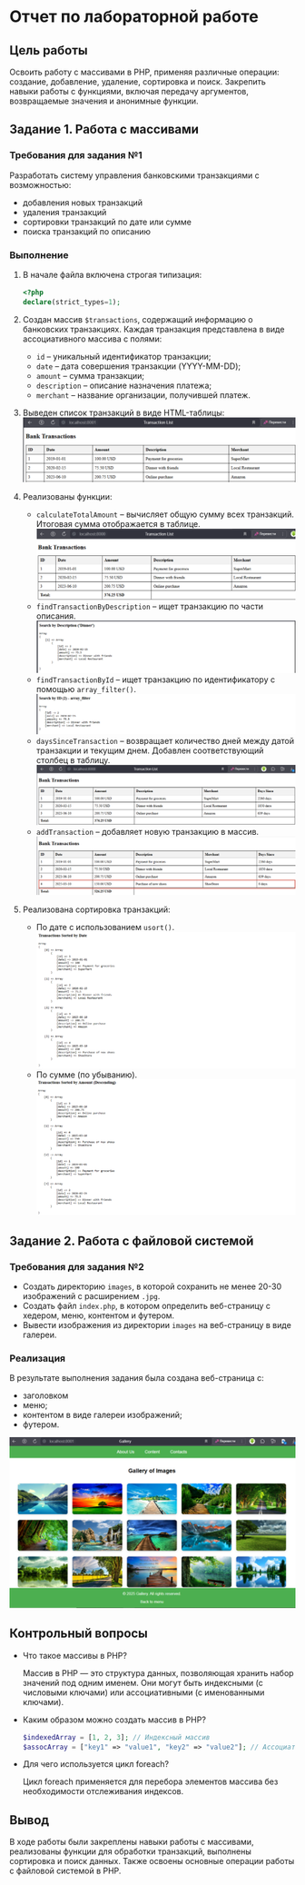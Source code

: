 # Отчет по лабораторной работе

## Цель работы

Освоить работу с массивами в PHP, применяя различные операции: создание, добавление, удаление, сортировка и поиск. Закрепить навыки работы с функциями, включая передачу аргументов, возвращаемые значения и анонимные функции.

## Задание 1. Работа с массивами

### Требования для задания №1

Разработать систему управления банковскими транзакциями с возможностью:

- добавления новых транзакций
- удаления транзакций
- сортировки транзакций по дате или сумме
- поиска транзакций по описанию

### Выполнение

1. В начале файла включена строгая типизация:

   ```php
   <?php
   declare(strict_types=1);
   ```

2. Создан массив `$transactions`, содержащий информацию о банковских транзакциях. Каждая транзакция представлена в виде ассоциативного массива с полями:
   - `id` – уникальный идентификатор транзакции;
   - `date` – дата совершения транзакции (YYYY-MM-DD);
   - `amount` – сумма транзакции;
   - `description` – описание назначения платежа;
   - `merchant` – название организации, получившей платеж.

3. Выведен список транзакций в виде HTML-таблицы:
   ![Таблица транзакций](images/table1.png)

4. Реализованы функции:
   - `calculateTotalAmount` – вычисляет общую сумму всех транзакций. Итоговая сумма отображается в таблице.
     ![Общая сумма](images/total_amount.png)
   - `findTransactionByDescription` – ищет транзакцию по части описания.
     ![Поиск по описанию](images/search_description.png)
   - `findTransactionById` – ищет транзакцию по идентификатору с помощью `array_filter()`.
     ![Поиск по ID](images/search_id.png)
   - `daysSinceTransaction` – возвращает количество дней между датой транзакции и текущим днем. Добавлен соответствующий столбец в таблицу.
     ![Разница в днях](images/days_since.png)
   - `addTransaction` – добавляет новую транзакцию в массив.
     ![Добавление транзакции](images/add_transaction.png)

5. Реализована сортировка транзакций:
   - По дате с использованием `usort()`.
     ![Сортировка по дате](images/sort_date.png)
   - По сумме (по убыванию).
     ![Сортировка по сумме](images/sort_amount.png)

## Задание 2. Работа с файловой системой

### Требования для задания №2

- Создать директорию `images`, в которой сохранить не менее 20-30 изображений с расширением `.jpg`.
- Создать файл `index.php`, в котором определить веб-страницу с хедером, меню, контентом и футером.
- Вывести изображения из директории `images` на веб-страницу в виде галереи.

### Реализация

В результате выполнения задания была создана веб-страница с:

- заголовком
- меню;
- контентом в виде галереи изображений;
- футером.

![Галерея изображений](images/gallery.png)

## Контрольный вопросы

- Что такое массивы в PHP?

  Массив в PHP — это структура данных, позволяющая хранить набор значений под одним именем. Они могут быть индексными (с числовыми ключами) или ассоциативными (с именованными ключами).

- Каким образом можно создать массив в PHP?

  ```php
  $indexedArray = [1, 2, 3]; // Индексный массив
  $assocArray = ["key1" => "value1", "key2" => "value2"]; // Ассоциативный массив
  ```

- Для чего используется цикл foreach?

  Цикл foreach применяется для перебора элементов массива без необходимости отслеживания индексов.

## Вывод

В ходе работы были закреплены навыки работы с массивами, реализованы функции для обработки транзакций, выполнены сортировка и поиск данных. Также освоены основные операции работы с файловой системой в PHP.
